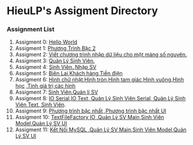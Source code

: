 # HieuLP's Assigment Directory

### Assignment List

1. Assigment 0: [Hello World](https://github.com/FASTTRACKSE/FFSE1704_LP3/blob/master/Assignments/HieuLP/hello.php)
2. Assigment 1: [Phương Trình Bậc 2](https://github.com/FASTTRACKSE/FFSE1703.JavaCore/blob/master/Assignments/HieuLP/MySample1/src/Fasttrack/edu/vn/Phuongtrinhbac2.java)
3. Assigment 2: [Viết chương trình nhập dữ liệu cho một mảng số nguyên.](https://github.com/FASTTRACKSE/FFSE1703.JavaCore/blob/master/Assignments/HieuLP/Vonglapfor/src/Fasttrack/edu/vn/For.java)
4. Assigment 3: [Quản Lý Sinh Viên.](https://github.com/FASTTRACKSE/FFSE1703.JavaCore/blob/master/Assignments/HieuLP/Menu/src/Fasttrack/edu/vn/MenuSV.java)
5. Assigment 4: [Sinh Viên.](https://github.com/FASTTRACKSE/FFSE1703.JavaCore/blob/master/Assignments/HieuLP/Asignment4/src/Fasttrack/edu/vn/SinhVien.java),[Nhập SV](https://github.com/FASTTRACKSE/FFSE1703.JavaCore/blob/master/Assignments/HieuLP/Asignment4/src/Fasttrack/edu/vn/NhapSV.java)
6. Assigment 5: [Biên Lai](https://github.com/FASTTRACKSE/FFSE1703.JavaCore/blob/master/Assignments/HieuLP/QuanLyTienDien/src/ffse1702/quanlytiendien/model/BienLai.java),[Khách hàng](https://github.com/FASTTRACKSE/FFSE1703.JavaCore/blob/master/Assignments/HieuLP/QuanLyTienDien/src/ffse1702/quanlytiendien/model/KhachHang.java),[Tiền điện](https://github.com/FASTTRACKSE/FFSE1703.JavaCore/blob/master/Assignments/HieuLP/QuanLyTienDien/src/ffse1702/quanlytiendien/main/TienDien.java)
7. Assigment 6: [Hình chữ nhật](https://github.com/FASTTRACKSE/FFSE1703.JavaCore/blob/master/Assignments/HieuLP/Asignment6/src/hinhhoc/model/HinhChuNhat.java),[Hình tròn](https://github.com/FASTTRACKSE/FFSE1703.JavaCore/blob/master/Assignments/HieuLP/Asignment6/src/hinhhoc/model/HinhTron.java),[Hình tam giác](https://github.com/FASTTRACKSE/FFSE1703.JavaCore/blob/master/Assignments/HieuLP/Asignment6/src/hinhhoc/model/HinhTamGiac.java),[Hình vuông](https://github.com/FASTTRACKSE/FFSE1703.JavaCore/blob/master/Assignments/HieuLP/Asignment6/src/hinhhoc/model/HinhVuong.java),[Hình học](https://github.com/FASTTRACKSE/FFSE1703.JavaCore/blob/master/Assignments/HieuLP/Asignment6/src/hinhhoc/model/HinhHoc.java)
,[Tính giá trị các hình](https://github.com/FASTTRACKSE/FFSE1703.JavaCore/blob/master/Assignments/HieuLP/Asignment6/src/hinhhoc/main/TinhToanHinhHoc.java)
8. Assigment 7: [Sinh Viên](https://github.com/FASTTRACKSE/FFSE1703.JavaCore/blob/master/Assignments/HieuLP/Asignment7/src/Fasttrack/edu/vn/model/SinhVien.java),[Quản lí SV](https://github.com/FASTTRACKSE/FFSE1703.JavaCore/blob/master/Assignments/HieuLP/Asignment7/src/Fasttrack/edu/vn/main/NhapSV.java)
9. Assigment 8: [ IO Serial](https://github.com/FASTTRACKSE/FFSE1703.JavaCore/blob/master/Assignments/HieuLP/Asignment8/src/ffse1702/fasttrack/edu/io/SerializeFileFactory.java),[IO Text](https://github.com/FASTTRACKSE/FFSE1703.JavaCore/blob/master/Assignments/HieuLP/Asignment8/src/ffse1702/fasttrack/edu/io/TextFileFactory.java),[ Quản Lý Sinh Viên Serial](https://github.com/FASTTRACKSE/FFSE1703.JavaCore/blob/master/Assignments/HieuLP/Asignment8/src/ffse1702/fasttrack/edu/main/QuanLySV.java),[ Quản Lý Sinh Viên Text](https://github.com/FASTTRACKSE/FFSE1703.JavaCore/blob/master/Assignments/HieuLP/Asignment8/src/ffse1702/fasttrack/edu/main/QuanLySV2.java),[ Sinh Viên](https://github.com/FASTTRACKSE/FFSE1703.JavaCore/blob/master/Assignments/HieuLP/Asignment8/src/ffse1702/fasttrack/edu/model/SinhVien.java).
10. Assigment 9: [Phương trình bậc nhất ](https://github.com/FASTTRACKSE/FFSE1703.JavaCore/blob/master/Assignments/HieuLP/Asignment9/src/fasttrackse/edu/vn/main/Ptrinhbac1.java),[Phương trình bậc nhất UI](https://github.com/FASTTRACKSE/FFSE1703.JavaCore/blob/master/Assignments/HieuLP/Asignment9/src/fasttrackse/edu/vn/ui/Ptrinhbac1UI.java)
11. Assigment 10: [TextFileFactory IO ](https://github.com/FASTTRACKSE/FFSE1703.JavaCore/blob/master/Assignments/HieuLP/Asignment10/src/fasttrackse/edu/vn/io/TextFileFactory.java),[Quản Lý SV Main](https://github.com/FASTTRACKSE/FFSE1703.JavaCore/blob/master/Assignments/HieuLP/Asignment10/src/fasttrackse/edu/vn/main/QuanLySV.java),[Sinh Viên Model](https://github.com/FASTTRACKSE/FFSE1703.JavaCore/blob/master/Assignments/HieuLP/Asignment10/src/fasttrackse/edu/vn/model/SinhVien.java),[Quản Lý SV UI](https://github.com/FASTTRACKSE/FFSE1703.JavaCore/tree/master/Assignments/HieuLP/Asignment10/src/fasttrackse/edu/vn/ui)
12. Assigment 11: [Kết Nối MySQL ](https://github.com/FASTTRACKSE/FFSE1703.JavaCore/blob/master/Assignments/HieuLP/Asignment11/src/QuanLySV/ui/QuanLySVMySQL.java),[Quản Lý SV Main](https://github.com/FASTTRACKSE/FFSE1703.JavaCore/blob/master/Assignments/HieuLP/Asignment11/src/QuanLySV/main/QuanLySV.java),[Sinh Viên Model](https://github.com/FASTTRACKSE/FFSE1703.JavaCore/blob/master/Assignments/HieuLP/Asignment11/src/QuanLySV/model/SinhVien.java),[Quản Lý SV UI](https://github.com/FASTTRACKSE/FFSE1703.JavaCore/blob/master/Assignments/HieuLP/Asignment11/src/QuanLySV/ui/QuanLySVUI.java)